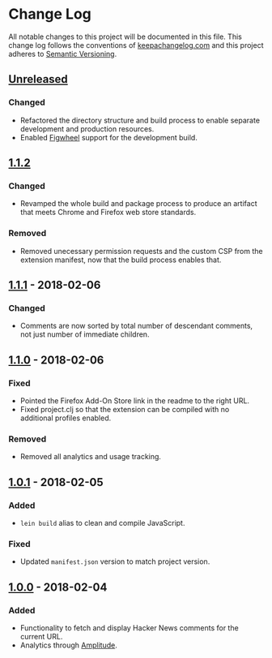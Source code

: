 # Change Log
All notable changes to this project will be documented in this file. This change log follows the conventions of [keepachangelog.com](http://keepachangelog.com/) and this project adheres to [Semantic Versioning](http://semver.org/spec/v2.0.0.html).

## [Unreleased]
### Changed
- Refactored the directory structure and build process to enable separate development and production resources.
- Enabled [Figwheel](https://github.com/bhauman/lein-figwheel) support for the development build.

## [1.1.2]
### Changed
- Revamped the whole build and package process to produce an artifact that meets Chrome and Firefox web store standards.

### Removed
- Removed unecessary permission requests and the custom CSP from the extension manifest, now that the build process enables that.

## [1.1.1] - 2018-02-06
### Changed
- Comments are now sorted by total number of descendant comments, not just number of immediate children.

## [1.1.0] - 2018-02-06
### Fixed
- Pointed the Firefox Add-On Store link in the readme to the right URL.
- Fixed project.clj so that the extension can be compiled with no additional profiles enabled.

### Removed
- Removed all analytics and usage tracking.

## [1.0.1] - 2018-02-05
### Added
- `lein build` alias to clean and compile JavaScript.

### Fixed
- Updated `manifest.json` version to match project version.

## [1.0.0] - 2018-02-04
### Added
- Functionality to fetch and display Hacker News comments for the current URL.
- Analytics through [Amplitude](https://amplitude.com).

[Unreleased]:https://github.com/jdormit/looped-in/compare/v1.1.2...HEAD
[1.1.2]: https://github.com/jdormit/looped-in/compare/v1.1.1...v1.1.2
[1.1.1]: https://github.com/jdormit/looped-in/compare/v1.1.0...v1.1.1
[1.1.0]: https://github.com/jdormit/looped-in/compare/v1.0.1...v1.0.0
[1.0.1]: https://github.com/jdormit/looped-in/compare/v1.0.0...v1.0.1
[1.0.0]: https://github.com/jdormit/looped-in/compare/9bf8d142c6a49b743da4b97574dfed0797dd5b2f...v1.0.0
